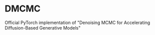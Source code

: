 # DMCMC
Official PyTorch implementation of "Denoising MCMC for Accelerating Diffusion-Based Generative Models"
